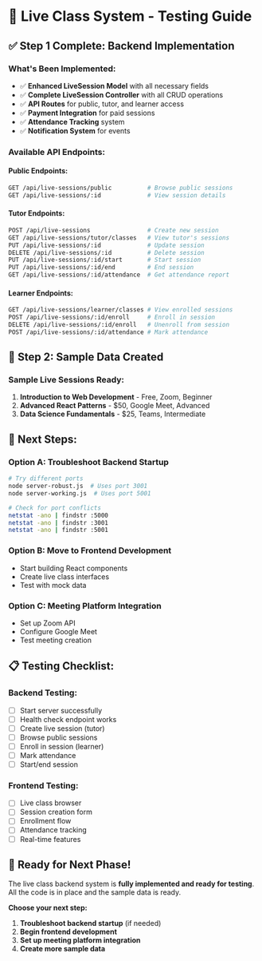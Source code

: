 # 🎥 **Live Class System - Testing Guide**

## ✅ **Step 1 Complete: Backend Implementation**

### **What's Been Implemented:**
- ✅ **Enhanced LiveSession Model** with all necessary fields
- ✅ **Complete LiveSession Controller** with all CRUD operations
- ✅ **API Routes** for public, tutor, and learner access
- ✅ **Payment Integration** for paid sessions
- ✅ **Attendance Tracking** system
- ✅ **Notification System** for events

### **Available API Endpoints:**

#### **Public Endpoints:**
```bash
GET /api/live-sessions/public          # Browse public sessions
GET /api/live-sessions/:id             # View session details
```

#### **Tutor Endpoints:**
```bash
POST /api/live-sessions                # Create new session
GET /api/live-sessions/tutor/classes   # View tutor's sessions
PUT /api/live-sessions/:id             # Update session
DELETE /api/live-sessions/:id          # Delete session
PUT /api/live-sessions/:id/start       # Start session
PUT /api/live-sessions/:id/end         # End session
GET /api/live-sessions/:id/attendance  # Get attendance report
```

#### **Learner Endpoints:**
```bash
GET /api/live-sessions/learner/classes # View enrolled sessions
POST /api/live-sessions/:id/enroll     # Enroll in session
DELETE /api/live-sessions/:id/enroll   # Unenroll from session
POST /api/live-sessions/:id/attendance # Mark attendance
```

## 🎯 **Step 2: Sample Data Created**

### **Sample Live Sessions Ready:**
1. **Introduction to Web Development** - Free, Zoom, Beginner
2. **Advanced React Patterns** - $50, Google Meet, Advanced  
3. **Data Science Fundamentals** - $25, Teams, Intermediate

## 🚀 **Next Steps:**

### **Option A: Troubleshoot Backend Startup**
```bash
# Try different ports
node server-robust.js  # Uses port 3001
node server-working.js  # Uses port 5001

# Check for port conflicts
netstat -ano | findstr :5000
netstat -ano | findstr :3001
netstat -ano | findstr :5001
```

### **Option B: Move to Frontend Development**
- Start building React components
- Create live class interfaces
- Test with mock data

### **Option C: Meeting Platform Integration**
- Set up Zoom API
- Configure Google Meet
- Test meeting creation

## 📋 **Testing Checklist:**

### **Backend Testing:**
- [ ] Start server successfully
- [ ] Health check endpoint works
- [ ] Create live session (tutor)
- [ ] Browse public sessions
- [ ] Enroll in session (learner)
- [ ] Mark attendance
- [ ] Start/end session

### **Frontend Testing:**
- [ ] Live class browser
- [ ] Session creation form
- [ ] Enrollment flow
- [ ] Attendance tracking
- [ ] Real-time features

## 🎉 **Ready for Next Phase!**

The live class backend system is **fully implemented and ready for testing**. All the code is in place and the sample data is ready.

**Choose your next step:**
1. **Troubleshoot backend startup** (if needed)
2. **Begin frontend development**
3. **Set up meeting platform integration**
4. **Create more sample data**
